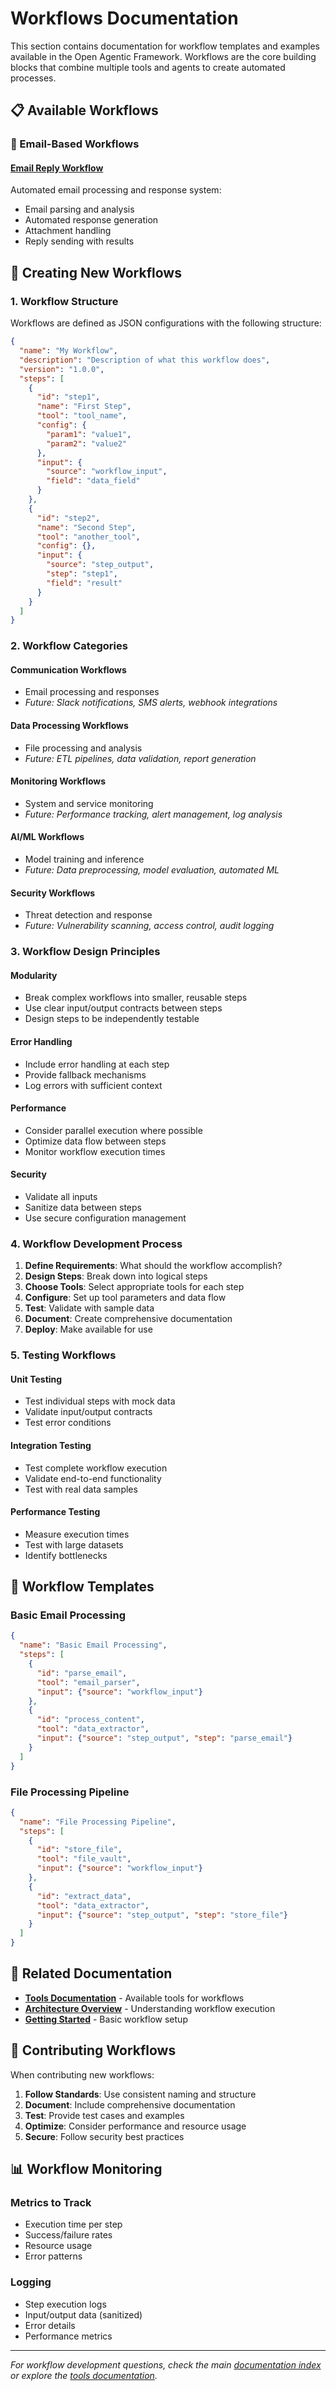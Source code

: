 # Workflows Documentation

This section contains documentation for workflow templates and examples available in the Open Agentic Framework. Workflows are the core building blocks that combine multiple tools and agents to create automated processes.

## 📋 Available Workflows

### 🔄 Email-Based Workflows

#### [Email Reply Workflow](EMAIL_REPLY_WORKFLOW.md)
Automated email processing and response system:
- Email parsing and analysis
- Automated response generation
- Attachment handling
- Reply sending with results

## 🚀 Creating New Workflows

### 1. Workflow Structure
Workflows are defined as JSON configurations with the following structure:

```json
{
  "name": "My Workflow",
  "description": "Description of what this workflow does",
  "version": "1.0.0",
  "steps": [
    {
      "id": "step1",
      "name": "First Step",
      "tool": "tool_name",
      "config": {
        "param1": "value1",
        "param2": "value2"
      },
      "input": {
        "source": "workflow_input",
        "field": "data_field"
      }
    },
    {
      "id": "step2",
      "name": "Second Step",
      "tool": "another_tool",
      "config": {},
      "input": {
        "source": "step_output",
        "step": "step1",
        "field": "result"
      }
    }
  ]
}
```

### 2. Workflow Categories

#### Communication Workflows
- Email processing and responses
- *Future: Slack notifications, SMS alerts, webhook integrations*

#### Data Processing Workflows
- File processing and analysis
- *Future: ETL pipelines, data validation, report generation*

#### Monitoring Workflows
- System and service monitoring
- *Future: Performance tracking, alert management, log analysis*

#### AI/ML Workflows
- Model training and inference
- *Future: Data preprocessing, model evaluation, automated ML*

#### Security Workflows
- Threat detection and response
- *Future: Vulnerability scanning, access control, audit logging*

### 3. Workflow Design Principles

#### Modularity
- Break complex workflows into smaller, reusable steps
- Use clear input/output contracts between steps
- Design steps to be independently testable

#### Error Handling
- Include error handling at each step
- Provide fallback mechanisms
- Log errors with sufficient context

#### Performance
- Consider parallel execution where possible
- Optimize data flow between steps
- Monitor workflow execution times

#### Security
- Validate all inputs
- Sanitize data between steps
- Use secure configuration management

### 4. Workflow Development Process

1. **Define Requirements**: What should the workflow accomplish?
2. **Design Steps**: Break down into logical steps
3. **Choose Tools**: Select appropriate tools for each step
4. **Configure**: Set up tool parameters and data flow
5. **Test**: Validate with sample data
6. **Document**: Create comprehensive documentation
7. **Deploy**: Make available for use

### 5. Testing Workflows

#### Unit Testing
- Test individual steps with mock data
- Validate input/output contracts
- Test error conditions

#### Integration Testing
- Test complete workflow execution
- Validate end-to-end functionality
- Test with real data samples

#### Performance Testing
- Measure execution times
- Test with large datasets
- Identify bottlenecks

## 📁 Workflow Templates

### Basic Email Processing
```json
{
  "name": "Basic Email Processing",
  "steps": [
    {
      "id": "parse_email",
      "tool": "email_parser",
      "input": {"source": "workflow_input"}
    },
    {
      "id": "process_content",
      "tool": "data_extractor",
      "input": {"source": "step_output", "step": "parse_email"}
    }
  ]
}
```

### File Processing Pipeline
```json
{
  "name": "File Processing Pipeline",
  "steps": [
    {
      "id": "store_file",
      "tool": "file_vault",
      "input": {"source": "workflow_input"}
    },
    {
      "id": "extract_data",
      "tool": "data_extractor",
      "input": {"source": "step_output", "step": "store_file"}
    }
  ]
}
```

## 🔗 Related Documentation

- **[Tools Documentation](../tools/)** - Available tools for workflows
- **[Architecture Overview](../architecture/)** - Understanding workflow execution
- **[Getting Started](../getting-started/QUICK_START.md)** - Basic workflow setup

## 🤝 Contributing Workflows

When contributing new workflows:

1. **Follow Standards**: Use consistent naming and structure
2. **Document**: Include comprehensive documentation
3. **Test**: Provide test cases and examples
4. **Optimize**: Consider performance and resource usage
5. **Secure**: Follow security best practices

## 📊 Workflow Monitoring

### Metrics to Track
- Execution time per step
- Success/failure rates
- Resource usage
- Error patterns

### Logging
- Step execution logs
- Input/output data (sanitized)
- Error details
- Performance metrics

---

*For workflow development questions, check the main [documentation index](../README.md) or explore the [tools documentation](../tools/).* 